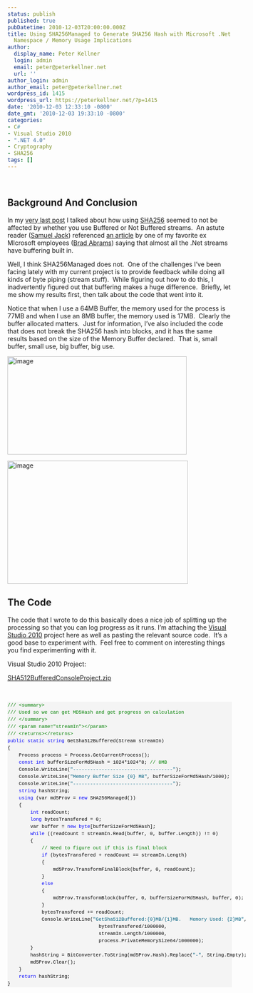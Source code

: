 ```yaml
---
status: publish
published: true
pubDatetime: 2010-12-03T20:00:00.000Z
title: Using SHA256Managed to Generate SHA256 Hash with Microsoft .Net Cryptography
  Namespace / Memory Usage Implications
author:
  display_name: Peter Kellner
  login: admin
  email: peter@peterkellner.net
  url: ''
author_login: admin
author_email: peter@peterkellner.net
wordpress_id: 1415
wordpress_url: https://peterkellner.net/?p=1415
date: '2010-12-03 12:33:10 -0800'
date_gmt: '2010-12-03 19:33:10 -0800'
categories:
- C#
- Visual Studio 2010
- ".NET 4.0"
- Cryptography
- SHA256
tags: []
---
```

<p>&#160;</p>
<h2>Background And Conclusion</h2>
<p>In my <a href="/2010/11/24/efficiently-generating-sha256-checksum-for-files-using-csharp/">very last post</a> I talked about how using <a href="http://msdn.microsoft.com/en-us/library/d0hxa5e7.aspx">SHA256</a> seemed to not be affected by whether you use Buffered or Not Buffered streams.&#160; An astute reader (<a href="http://blog.functionalfun.net/">Samuel Jack</a>) referenced <a href="http://blogs.msdn.com/b/brada/archive/2004/04/15/114329.aspx">an article</a> by one of my favorite ex MIcrosoft employees (<a href="http://bradabrams.com/">Brad Abrams</a>) saying that almost all the .Net streams have buffering built in.</p>
<p>Well, I think SHA256Managed does not.&#160; One of the challenges I’ve been facing lately with my current project is to provide feedback while doing all kinds of byte piping (stream stuff).&#160; While figuring out how to do this, I inadvertently figured out that buffering makes a huge difference.&#160; Briefly, let me show my results first, then talk about the code that went into it.</p>
<p>Notice that when I use a 64MB Buffer, the memory used for the process is 77MB and when I use an 8MB buffer, the memory used is 17MB.&#160; Clearly the buffer allocated matters.&#160; Just for information, I’ve also included the code that does not break the SHA256 hash into blocks, and it has the same results based on the size of the Memory Buffer declared.&#160; That is, small buffer, small use, big buffer, big use.</p>
<p>  <!--more-->
<p><a href="/FilesForWebDownload/Using_9C01/image.png"><img style="background-image: none; border-bottom: 0px; border-left: 0px; padding-left: 0px; padding-right: 0px; display: inline; border-top: 0px; border-right: 0px; padding-top: 0px" title="image" border="0" alt="image" src="/FilesForWebDownload/Using_9C01/image_thumb.png" width="402" height="220" /></a></p>
<p><a href="/FilesForWebDownload/Using_9C01/image_3.png"><img style="background-image: none; border-bottom: 0px; border-left: 0px; padding-left: 0px; padding-right: 0px; display: inline; border-top: 0px; border-right: 0px; padding-top: 0px" title="image" border="0" alt="image" src="/FilesForWebDownload/Using_9C01/image_thumb_3.png" width="405" height="276" /></a></p>
<h2>The Code</h2>
<p>The code that I wrote to do this basically does a nice job of splitting up the processing so that you can log progress as it runs. I’m attaching the <a href="http://msdn.microsoft.com/en-us/vstudio/default.aspx">Visual Studio 2010</a> project here as well as pasting the relevant source code.&#160; It’s a good base to experiment with.&#160; Feel free to comment on interesting things you find experimenting with it.</p>
<p>Visual Studio 2010 Project:&#160;&#160;&#160;&#160;&#160;&#160;
<div style="padding-bottom: 0px; margin: 0px; padding-left: 0px; padding-right: 0px; display: inline; float: none; padding-top: 0px" id="scid:8eb9d37f-1541-4f29-b6f4-1eea890d4876:3633437a-182a-48b1-90bc-e4ae3be04a84" class="wlWriterEditableSmartContent">
<div><a href="/FilesForWebDownload/Using_9C01/SHA512BufferedConsoleProject.zip" target="_self">SHA512BufferedConsoleProject.zip</a></div></p>
</div>
<p>&#160;</p>
<div id="codeSnippetWrapper">
<pre style="border-bottom-style: none; text-align: left; padding-bottom: 0px; line-height: 12pt; border-right-style: none; background-color: #f4f4f4; margin: 0em; padding-left: 0px; width: 100%; padding-right: 0px; font-family: &#39;Courier New&#39;, courier, monospace; direction: ltr; border-top-style: none; color: black; font-size: 8pt; border-left-style: none; overflow: visible; padding-top: 0px" id="codeSnippet"><span style="color: #008000">/// &lt;summary&gt;</span><br /><span style="color: #008000">/// Used so we can get MD5Hash and get progress on calculation</span><br /><span style="color: #008000">/// &lt;/summary&gt;</span><br /><span style="color: #008000">/// &lt;param name=&quot;streamIn&quot;&gt;&lt;/param&gt;</span><br /><span style="color: #008000">/// &lt;returns&gt;&lt;/returns&gt;</span><br /><span style="color: #0000ff">public</span> <span style="color: #0000ff">static</span> <span style="color: #0000ff">string</span> GetSha512Buffered(Stream streamIn)<br />{<br />    Process process = Process.GetCurrentProcess();<br />    <span style="color: #0000ff">const</span> <span style="color: #0000ff">int</span> bufferSizeForMd5Hash = 1024*1024*8; <span style="color: #008000">// 8MB</span><br />    Console.WriteLine(<span style="color: #006080">&quot;-----------------------------------&quot;</span>);<br />    Console.WriteLine(<span style="color: #006080">&quot;Memory Buffer Size {0} MB&quot;</span>, bufferSizeForMd5Hash/1000);<br />    Console.WriteLine(<span style="color: #006080">&quot;-----------------------------------&quot;</span>);<br />    <span style="color: #0000ff">string</span> hashString;<br />    <span style="color: #0000ff">using</span> (var md5Prov = <span style="color: #0000ff">new</span> SHA256Managed())<br />    {<br />        <span style="color: #0000ff">int</span> readCount;<br />        <span style="color: #0000ff">long</span> bytesTransfered = 0;<br />        var buffer = <span style="color: #0000ff">new</span> <span style="color: #0000ff">byte</span>[bufferSizeForMd5Hash];<br />        <span style="color: #0000ff">while</span> ((readCount = streamIn.Read(buffer, 0, buffer.Length)) != 0)<br />        {<br />            <span style="color: #008000">// Need to figure out if this is final block</span><br />            <span style="color: #0000ff">if</span> (bytesTransfered + readCount == streamIn.Length)<br />            {<br />                md5Prov.TransformFinalBlock(buffer, 0, readCount);<br />            }<br />            <span style="color: #0000ff">else</span><br />            {<br />                md5Prov.TransformBlock(buffer, 0, bufferSizeForMd5Hash, buffer, 0);<br />            }<br />            bytesTransfered += readCount;<br />            Console.WriteLine(<span style="color: #006080">&quot;GetSha512Buffered:{0}MB/{1}MB.   Memory Used: {2}MB&quot;</span>,<br />                                bytesTransfered/1000000,<br />                                streamIn.Length/1000000,<br />                                process.PrivateMemorySize64/1000000);<br />        }<br />        hashString = BitConverter.ToString(md5Prov.Hash).Replace(<span style="color: #006080">&quot;-&quot;</span>, String.Empty);<br />        md5Prov.Clear();<br />    }<br />    <span style="color: #0000ff">return</span> hashString;<br />}</pre>
<p></div>
